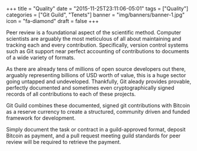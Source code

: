 +++
title = "Quality"
date = "2015-11-25T23:11:06-05:01"
tags = ["Quality"]
categories = ["Git Guild", "Tenets"]
banner = "img/banners/banner-1.jpg"
icon = "fa-diamond"
draft = false
+++

Peer review is a foundational aspect of the scientific method. Computer scientists are arguably the most meticulous of all about maintaining and tracking each and every contribution. Specifically, version control systems such as Git support near perfect accounting of contributions to documents of a wide variety of formats.

As there are already tens of millions of open source developers out there, arguably representing billions of USD worth of value, this is a huge sector going untapped and undeveloped. Thankfully, Git aleady provides provable, perfectly documented and sometimes even cryptographically signed records of all contributions to each of these projects.

Git Guild combines these documented, signed git contributions with Bitcoin as a reserve currency to create a structured, community driven and funded framework for development.

Simply document the task or contract in a guild-approved format, deposit Bitcoin as payment, and a pull request meeting guild standards for peer review will be required to retrieve the payment.
